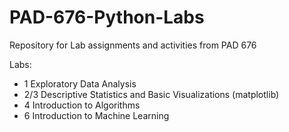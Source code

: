 # PAD-676-Python-Labs
Repository for Lab assignments and activities from PAD 676

Labs:
- 1 Exploratory Data Analysis
- 2/3 Descriptive Statistics and Basic Visualizations (matplotlib)
- 4 Introduction to Algorithms
- 6 Introduction to Machine Learning
